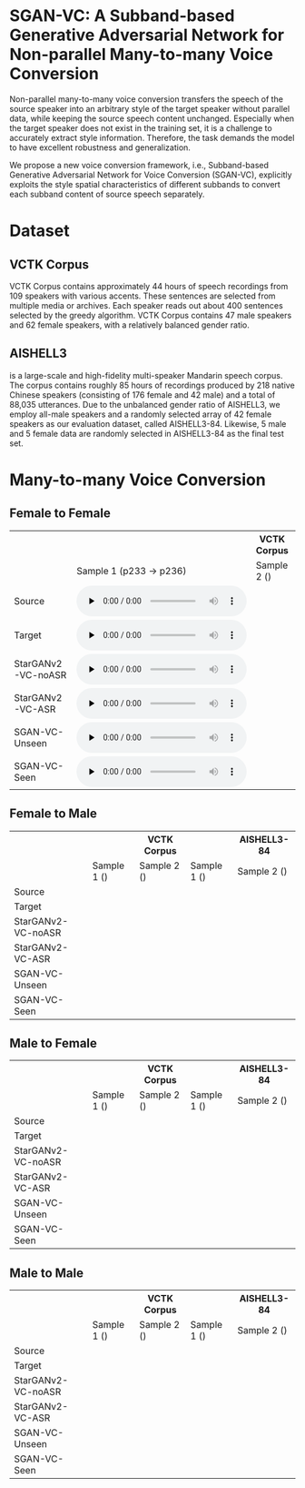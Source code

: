 # SGAN-VC: A Subband-based Generative Adversarial Network for Non-parallel Many-to-many Voice Conversion

<!-- You can use the [editor on GitHub](https://github.com/anonymousSGANVC/SGAN-VC.github.io/edit/gh-pages/index.md) to maintain and preview the content for your website in Markdown files. -->

Non-parallel many-to-many voice conversion transfers the speech of the source speaker into an arbitrary style of the target speaker without parallel data, while keeping the source speech content unchanged. Especially when the target speaker does not exist in the training set, it is a challenge to accurately extract style information. Therefore, the task demands the model to have excellent robustness and generalization.

We propose a new voice conversion framework, i.e., Subband-based Generative Adversarial Network for Voice Conversion (SGAN-VC), explicitly exploits the style spatial characteristics of different subbands to convert each subband content of source speech separately. 

# Dataset
## VCTK Corpus
VCTK Corpus contains approximately 44 hours of speech recordings from 109 speakers with various accents. These sentences are selected from multiple media or archives. Each speaker reads out about 400 sentences selected by the greedy algorithm. VCTK Corpus contains 47 male speakers and 62 female speakers, with a relatively balanced gender ratio.

## AISHELL3
is a large-scale and high-fidelity multi-speaker Mandarin speech corpus. 
The corpus contains roughly 85 hours of recordings produced by 218 native Chinese speakers (consisting of 176 female and 42 male) and a total of 88,035 utterances. Due to the unbalanced gender ratio of AISHELL3, we employ all-male speakers and a randomly selected array of 42 female speakers as our evaluation dataset, called AISHELL3-84. Likewise, 5 male and 5 female data are randomly selected in AISHELL3-84 as the final test set. 

# Many-to-many Voice Conversion


## Female to Female
<table>
    <tr>
        <th></th>
        <th></th>
        <th>VCTK Corpus</th>
        <th></th>
	<th>AISHELL3-84</th>
    </tr>
    <tr>
    	<td></td>
    	<td> Sample 1 (p233 → p236) </td>
    	<td> Sample 2 () </td>
    	<td> Sample 1 () </td>
    	<td> Sample 2 () </td>
    </tr>
    <tr>
    	<td>Source</td>
    	<td><audio id="audio" controls="" preload="none">
      		<source id="wav" src="https://github.com/anonymousSGANVC/SGAN-VC/raw/gh-pages/samples/p233_316_mic1_to_p236_298_mic2/source_p233_316_mic1.wav">
		</audio>
		</td>
    	<td></td>
    	<td></td>
    	<td></td>
    </tr>
    <tr>
    	<td>Target</td>
    	<td><audio id="audio" controls="" preload="none">
      		<source id="wav" src="https://github.com/anonymousSGANVC/SGAN-VC/raw/gh-pages/samples/p233_316_mic1_to_p236_298_mic2/target_p236_298_mic2.wav">
		</audio>
	 	</td>
    	<td></td>
    	<td></td>
    	<td></td>
    </tr>
    <tr>
    	<td>StarGANv2-VC-noASR</td>
    	<td><audio id="audio" controls="" preload="none">
      		<source id="wav" src="https://github.com/anonymousSGANVC/SGAN-VC/raw/gh-pages/samples/p233_316_mic1_to_p236_298_mic2/starganv2-vc-noasr_p233_316_mic1_to_p236_298_mic2.wav">
		</audio>
	    </td>
    	<td></td>
    	<td></td>
    	<td></td>
    </tr>
    <tr>
    	<td>StarGANv2-VC-ASR</td>
    	<td><audio id="audio" controls="" preload="none">
      		<source id="wav" src="https://github.com/anonymousSGANVC/SGAN-VC/raw/gh-pages/samples/p233_316_mic1_to_p236_298_mic2/starganv2-vc-asr_p233_316_mic1_to_p236_298_mic2.wav">
		</audio>
	    </td>
    	<td></td>
    	<td></td>
    	<td></td>
    </tr>
    <tr>
    	<td>SGAN-VC-Unseen</td>
    	<td><audio id="audio" controls="" preload="none">
      		<source id="wav" src="https://github.com/anonymousSGANVC/SGAN-VC/blob/gh-pages/samples/p233_316_mic1_to_p236_298_mic2/sganvc_unseen_p233_316_mic1_to_p236_298_mic2.wav">
		</audio>
	    </td>
    	<td></td>
    	<td></td>
    	<td></td>
    </tr>
    <tr>
    	<td>SGAN-VC-Seen</td>
    	<td><audio id="audio" controls="" preload="none">
      		<source id="wav" src="https://github.com/anonymousSGANVC/SGAN-VC/blob/gh-pages/samples/p233_316_mic1_to_p236_298_mic2/sganvc_seen_p233_316_mic1_to_p236_298_mic2.wav">
		</audio>
	    </td>
    	<td></td>
    	<td></td>
    	<td></td>
    </tr>
    
</table>

## Female to Male
<table>
    <tr>
        <th></th>
        <th></th>
        <th>VCTK Corpus</th>
        <th></th>
	<th>AISHELL3-84</th>
    </tr>
    <tr>
    	<td></td>
    	<td> Sample 1 () </td>
    	<td> Sample 2 () </td>
    	<td> Sample 1 () </td>
    	<td> Sample 2 () </td>
    </tr>
    <tr>
    	<td>Source</td>
    	<td></td>
    	<td></td>
    	<td></td>
    	<td></td>
    </tr>
    <tr>
    	<td>Target</td>
    	<td></td>
    	<td></td>
    	<td></td>
    	<td></td>
    </tr>
    <tr>
    	<td>StarGANv2-VC-noASR</td>
    	<td></td>
    	<td></td>
    	<td></td>
    	<td></td>
    </tr>
    <tr>
    	<td>StarGANv2-VC-ASR</td>
    	<td></td>
    	<td></td>
    	<td></td>
    	<td></td>
    </tr>
    <tr>
    	<td>SGAN-VC-Unseen</td>
    	<td></td>
    	<td></td>
    	<td></td>
    	<td></td>
    </tr>
    <tr>
    	<td>SGAN-VC-Seen</td>
    	<td></td>
    	<td></td>
    	<td></td>
    	<td></td>
    </tr>
    
</table>

## Male to Female
<table>
    <tr>
        <th></th>
        <th></th>
        <th>VCTK Corpus</th>
        <th></th>
	<th>AISHELL3-84</th>
    </tr>
    <tr>
    	<td></td>
    	<td> Sample 1 () </td>
    	<td> Sample 2 () </td>
    	<td> Sample 1 () </td>
    	<td> Sample 2 () </td>
    </tr>
    <tr>
    	<td>Source</td>
    	<td></td>
    	<td></td>
    	<td></td>
    	<td></td>
    </tr>
    <tr>
    	<td>Target</td>
    	<td></td>
    	<td></td>
    	<td></td>
    	<td></td>
    </tr>
    <tr>
    	<td>StarGANv2-VC-noASR</td>
    	<td></td>
    	<td></td>
    	<td></td>
    	<td></td>
    </tr>
    <tr>
    	<td>StarGANv2-VC-ASR</td>
    	<td></td>
    	<td></td>
    	<td></td>
    	<td></td>
    </tr>
    <tr>
    	<td>SGAN-VC-Unseen</td>
    	<td></td>
    	<td></td>
    	<td></td>
    	<td></td>
    </tr>
    <tr>
    	<td>SGAN-VC-Seen</td>
    	<td></td>
    	<td></td>
    	<td></td>
    	<td></td>
    </tr>
    
</table>


## Male to Male
<table>
    <tr>
        <th></th>
        <th></th>
        <th>VCTK Corpus</th>
        <th></th>
	<th>AISHELL3-84</th>
    </tr>
    <tr>
    	<td></td>
    	<td> Sample 1 () </td>
    	<td> Sample 2 () </td>
    	<td> Sample 1 () </td>
    	<td> Sample 2 () </td>
    </tr>
    <tr>
    	<td>Source</td>
    	<td></td>
    	<td></td>
    	<td></td>
    	<td></td>
    </tr>
    <tr>
    	<td>Target</td>
    	<td></td>
    	<td></td>
    	<td></td>
    	<td></td>
    </tr>
    <tr>
    	<td>StarGANv2-VC-noASR</td>
    	<td></td>
    	<td></td>
    	<td></td>
    	<td></td>
    </tr>
    <tr>
    	<td>StarGANv2-VC-ASR</td>
    	<td></td>
    	<td></td>
    	<td></td>
    	<td></td>
    </tr>
    <tr>
    	<td>SGAN-VC-Unseen</td>
    	<td></td>
    	<td></td>
    	<td></td>
    	<td></td>
    </tr>
    <tr>
    	<td>SGAN-VC-Seen</td>
    	<td></td>
    	<td></td>
    	<td></td>
    	<td></td>
    </tr>
    
</table>

